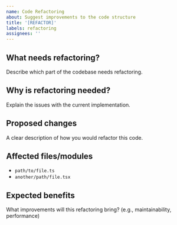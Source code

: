 ```yaml
---
name: Code Refactoring
about: Suggest improvements to the code structure
title: '[REFACTOR]'
labels: refactoring
assignees: ''
---
```


## What needs refactoring?
Describe which part of the codebase needs refactoring.

## Why is refactoring needed?
Explain the issues with the current implementation.

## Proposed changes
A clear description of how you would refactor this code.

## Affected files/modules
- `path/to/file.ts`
- `another/path/file.tsx`

## Expected benefits
What improvements will this refactoring bring? (e.g., maintainability, performance)